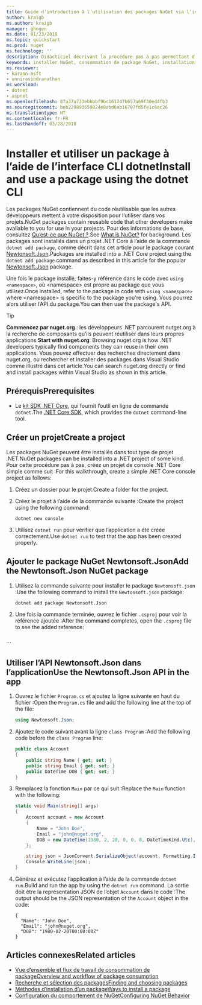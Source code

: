 ```yaml
---
title: Guide d’introduction à l’utilisation des packages NuGet via l’infrastructure CLI dotnet | Microsoft Docs
author: kraigb
ms.author: kraigb
manager: ghogen
ms.date: 01/23/2018
ms.topic: quickstart
ms.prod: nuget
ms.technology: ''
description: Didacticiel décrivant la procédure pas à pas permettant d’installer et d’utiliser un package NuGet dans un projet .NET Core.
keywords: installer NuGet, consommation de package NuGet, installation de packages NuGet, références de package NuGet, utilisation de packages NuGet
ms.reviewer:
- karann-msft
- unniravindranathan
ms.workload:
- dotnet
- aspnet
ms.openlocfilehash: 87a37a733ebbbbf9bc161247b657a69f30ed4fb3
ms.sourcegitcommit: beb229893559824e8abd6ab16707fd5fe1c6ac26
ms.translationtype: HT
ms.contentlocale: fr-FR
ms.lasthandoff: 03/28/2018
---
```

# <a name="install-and-use-a-package-using-the-dotnet-cli"></a><span data-ttu-id="73b85-104">Installer et utiliser un package à l’aide de l’interface CLI dotnet</span><span class="sxs-lookup"><span data-stu-id="73b85-104">Install and use a package using the dotnet CLI</span></span>

<span data-ttu-id="73b85-105">Les packages NuGet contiennent du code réutilisable que les autres développeurs mettent à votre disposition pour l’utiliser dans vos projets.</span><span class="sxs-lookup"><span data-stu-id="73b85-105">NuGet packages contain reusable code that other developers make available to you for use in your projects.</span></span> <span data-ttu-id="73b85-106">Pour des informations de base, consultez [Qu’est-ce que NuGet ?](../What-is-NuGet.md).</span><span class="sxs-lookup"><span data-stu-id="73b85-106">See [What is NuGet?](../What-is-NuGet.md) for background.</span></span> <span data-ttu-id="73b85-107">Les packages sont installés dans un projet .NET Core à l’aide de la commande `dotnet add package`, comme décrit dans cet article pour le package courant [Newtonsoft.Json](https://www.nuget.org/packages/Newtonsoft.Json/).</span><span class="sxs-lookup"><span data-stu-id="73b85-107">Packages are installed into a .NET Core project using the `dotnet add package` command as described in this article for the popular [Newtonsoft.Json](https://www.nuget.org/packages/Newtonsoft.Json/) package.</span></span>

<span data-ttu-id="73b85-108">Une fois le package installé, faites-y référence dans le code avec `using <namespace>`, où \<namespace\> est propre au package que vous utilisez.</span><span class="sxs-lookup"><span data-stu-id="73b85-108">Once installed, refer to the package in code with `using <namespace>` where \<namespace\> is specific to the package you're using.</span></span> <span data-ttu-id="73b85-109">Vous pourrez alors utiliser l’API du package.</span><span class="sxs-lookup"><span data-stu-id="73b85-109">You can then use the package's API.</span></span>

> [!Tip]
> <span data-ttu-id="73b85-110">**Commencez par nuget.org** : les développeurs .NET parcourent nutget.org à la recherche de composants qu’ils peuvent réutiliser dans leurs propres applications.</span><span class="sxs-lookup"><span data-stu-id="73b85-110">**Start with nuget.org**: Browsing nuget.org is how .NET developers typically find components they can reuse in their own applications.</span></span> <span data-ttu-id="73b85-111">Vous pouvez effectuer des recherches directement dans nuget.org, ou rechercher et installer des packages dans Visual Studio comme illustré dans cet article.</span><span class="sxs-lookup"><span data-stu-id="73b85-111">You can search nuget.org directly or find and install packages within Visual Studio as shown in this article.</span></span>

## <a name="prerequisites"></a><span data-ttu-id="73b85-112">Prérequis</span><span class="sxs-lookup"><span data-stu-id="73b85-112">Prerequisites</span></span>

- <span data-ttu-id="73b85-113">Le [kit SDK .NET Core](https://www.microsoft.com/net/download/), qui fournit l’outil en ligne de commande `dotnet`.</span><span class="sxs-lookup"><span data-stu-id="73b85-113">The [.NET Core SDK](https://www.microsoft.com/net/download/), which provides the `dotnet` command-line tool.</span></span>

## <a name="create-a-project"></a><span data-ttu-id="73b85-114">Créer un projet</span><span class="sxs-lookup"><span data-stu-id="73b85-114">Create a project</span></span>

<span data-ttu-id="73b85-115">Les packages NuGet peuvent être installés dans tout type de projet .NET.</span><span class="sxs-lookup"><span data-stu-id="73b85-115">NuGet packages can be installed into a .NET project of some kind.</span></span> <span data-ttu-id="73b85-116">Pour cette procédure pas à pas, créez un projet de console .NET Core simple comme suit :</span><span class="sxs-lookup"><span data-stu-id="73b85-116">For this walkthrough, create a simple .NET Core console project as follows:</span></span>

1. <span data-ttu-id="73b85-117">Créez un dossier pour le projet.</span><span class="sxs-lookup"><span data-stu-id="73b85-117">Create a folder for the project.</span></span>

1. <span data-ttu-id="73b85-118">Créez le projet à l’aide de la commande suivante :</span><span class="sxs-lookup"><span data-stu-id="73b85-118">Create the project using the following command:</span></span>

    ```cli
    dotnet new console
    ```

1. <span data-ttu-id="73b85-119">Utilisez `dotnet run` pour vérifier que l’application a été créée correctement.</span><span class="sxs-lookup"><span data-stu-id="73b85-119">Use `dotnet run` to test that the app has been created properly.</span></span>

## <a name="add-the-newtonsoftjson-nuget-package"></a><span data-ttu-id="73b85-120">Ajouter le package NuGet Newtonsoft.Json</span><span class="sxs-lookup"><span data-stu-id="73b85-120">Add the Newtonsoft.Json NuGet package</span></span>

1. <span data-ttu-id="73b85-121">Utilisez la commande suivante pour installer le package `Newtonsoft.json` :</span><span class="sxs-lookup"><span data-stu-id="73b85-121">Use the following command to install the `Newtonsoft.json` package:</span></span>

    ```cli
    dotnet add package Newtonsoft.Json
    ```

1. <span data-ttu-id="73b85-122">Une fois la commande terminée, ouvrez le fichier `.csproj` pour voir la référence ajoutée :</span><span class="sxs-lookup"><span data-stu-id="73b85-122">After the command completes, open the `.csproj` file to see the added reference:</span></span>

    ```xml
  <ItemGroup>
    <PackageReference Include="Newtonsoft.Json" Version="10.0.3" />
  </ItemGroup>
    ```

## <a name="use-the-newtonsoftjson-api-in-the-app"></a><span data-ttu-id="73b85-123">Utiliser l’API Newtonsoft.Json dans l’application</span><span class="sxs-lookup"><span data-stu-id="73b85-123">Use the Newtonsoft.Json API in the app</span></span>

1. <span data-ttu-id="73b85-124">Ouvrez le fichier `Program.cs` et ajoutez la ligne suivante en haut du fichier :</span><span class="sxs-lookup"><span data-stu-id="73b85-124">Open the `Program.cs` file and add the following line at the top of the file:</span></span>

    ```cs
    using Newtonsoft.Json;
    ```

1. <span data-ttu-id="73b85-125">Ajoutez le code suivant avant la ligne `class Program` :</span><span class="sxs-lookup"><span data-stu-id="73b85-125">Add the following code before the `class Program` line:</span></span>

    ```cs
    public class Account
    {
        public string Name { get; set; }
        public string Email { get; set; }
        public DateTime DOB { get; set; }
    }
    ```

1. <span data-ttu-id="73b85-126">Remplacez la fonction `Main` par ce qui suit :</span><span class="sxs-lookup"><span data-stu-id="73b85-126">Replace the `Main` function with the following:</span></span>

    ```cs
    static void Main(string[] args)
    {
        Account account = new Account
        {
            Name = "John Doe",
            Email = "john@nuget.org",
            DOB = new DateTime(1980, 2, 20, 0, 0, 0, DateTimeKind.Utc),
        };

        string json = JsonConvert.SerializeObject(account, Formatting.Indented);
        Console.WriteLine(json);
    }
    ```

1. <span data-ttu-id="73b85-127">Générez et exécutez l’application à l’aide de la commande `dotnet run`.</span><span class="sxs-lookup"><span data-stu-id="73b85-127">Build and run the app by using the `dotnet run` command.</span></span> <span data-ttu-id="73b85-128">La sortie doit être la représentation JSON de l’objet `Account` dans le code :</span><span class="sxs-lookup"><span data-stu-id="73b85-128">The output should be the JSON representation of the `Account` object in the code:</span></span>

    ```output
    {
      "Name": "John Doe",
      "Email": "john@nuget.org",
      "DOB": "1980-02-20T00:00:00Z"
    }
    ```

## <a name="related-articles"></a><span data-ttu-id="73b85-129">Articles connexes</span><span class="sxs-lookup"><span data-stu-id="73b85-129">Related articles</span></span>

- [<span data-ttu-id="73b85-130">Vue d’ensemble et flux de travail de consommation de package</span><span class="sxs-lookup"><span data-stu-id="73b85-130">Overview and workflow of package consumption</span></span>](../consume-packages/overview-and-workflow.md)
- [<span data-ttu-id="73b85-131">Recherche et sélection des packages</span><span class="sxs-lookup"><span data-stu-id="73b85-131">Finding and choosing packages</span></span>](../consume-packages/finding-and-choosing-packages.md)
- [<span data-ttu-id="73b85-132">Méthodes d’installation d’un package</span><span class="sxs-lookup"><span data-stu-id="73b85-132">Ways to install a package</span></span>](../consume-packages/ways-to-install-a-package.md)
- [<span data-ttu-id="73b85-133">Configuration du comportement de NuGet</span><span class="sxs-lookup"><span data-stu-id="73b85-133">Configuring NuGet Behavior</span></span>](../consume-packages/configuring-nuget-behavior.md)
